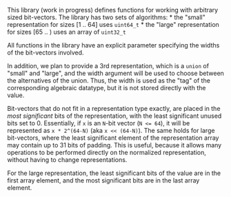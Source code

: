 This library (work in progress) defines functions for working with
arbitrary sized bit-vectors.  The library has two sets of algorithms:
    * the "small" representation for sizes [1 .. 64] uses `uint64_t`
    * the "large" representation for sizes [65 .. ) uses an array of `uint32_t`

All functions in the library have an explicit parameter specifying
the widths of the bit-vectors involved.

In addition, we plan to provide a 3rd representation, which is a `union` of
"small" and "large", and the width argument will be used to choose
between the alternatives of the union.   Thus, the width is used as
the "tag" of the corresponding algebraic datatype, but it is not stored
directly with the value.

Bit-vectors that do not fit in a representation type exactly, are placed
in the *most significant* bits of the representation, with the least
significant unused bits set to 0.   Essentially, if `x` is an `N`-bit vector
(`N <= 64`), it will be represented as `x * 2^(64-N)` (aka `x << (64-N)`).
The same holds for large bit-vectors, where the least significant element
of the representation array may contain up to 31 bits of padding.
This is useful, because it allows many operations to be performed
directly on the normalized representation, without having to change
representations.

For the large representation, the least significant bits of the value
are in the first array element, and the most significant bits are in the
last array element.


